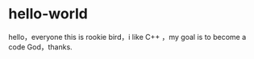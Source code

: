 # hello-world



hello，everyone
this is rookie bird，i like C++ ，my goal is to become a code God，thanks.
